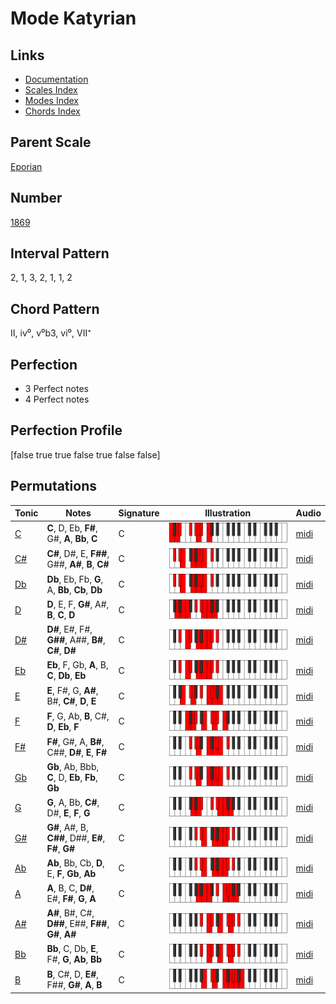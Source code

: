 # Mode Katyrian

## Links

- [Documentation](README.md)
- [Scales Index](Scales.md)
- [Modes Index](Modes.md)
- [Chords Index](Chords.md)

## Parent Scale

[Eporian](ScaleEporian.md)

## Number

[1869](https://ianring.com/musictheory/scales/1869)

## Interval Pattern

2, 1, 3, 2, 1, 1, 2

## Chord Pattern

II, iv⁰, v⁰b3, vi⁰, VII⁺

## Perfection

- 3 Perfect notes
- 4 Perfect notes

## Perfection Profile

[false true true false true false false]

## Permutations

| Tonic | Notes | Signature | Illustration | Audio |
|-------|-------|-----------|--------------|-------|
| [C](ModeCNaturalKatyrian.md) | **C**, D, Eb, **F#**, G#, **A**, **Bb**, **C** | C | ![CNaturalKatyrian](ModeCNaturalKatyrian.png) | [midi](https://github.com/edipermadi/music/blob/main/docs/ModeCNaturalKatyrian.mid?raw=true) |
| [C#](ModeCSharpKatyrian.md) | **C#**, D#, E, **F##**, G##, **A#**, **B**, **C#** | C | ![CSharpKatyrian](ModeCSharpKatyrian.png) | [midi](https://github.com/edipermadi/music/blob/main/docs/ModeCSharpKatyrian.mid?raw=true) |
| [Db](ModeDFlatKatyrian.md) | **Db**, Eb, Fb, **G**, A, **Bb**, **Cb**, **Db** | C | ![DFlatKatyrian](ModeDFlatKatyrian.png) | [midi](https://github.com/edipermadi/music/blob/main/docs/ModeDFlatKatyrian.mid?raw=true) |
| [D](ModeDNaturalKatyrian.md) | **D**, E, F, **G#**, A#, **B**, **C**, **D** | C | ![DNaturalKatyrian](ModeDNaturalKatyrian.png) | [midi](https://github.com/edipermadi/music/blob/main/docs/ModeDNaturalKatyrian.mid?raw=true) |
| [D#](ModeDSharpKatyrian.md) | **D#**, E#, F#, **G##**, A##, **B#**, **C#**, **D#** | C | ![DSharpKatyrian](ModeDSharpKatyrian.png) | [midi](https://github.com/edipermadi/music/blob/main/docs/ModeDSharpKatyrian.mid?raw=true) |
| [Eb](ModeEFlatKatyrian.md) | **Eb**, F, Gb, **A**, B, **C**, **Db**, **Eb** | C | ![EFlatKatyrian](ModeEFlatKatyrian.png) | [midi](https://github.com/edipermadi/music/blob/main/docs/ModeEFlatKatyrian.mid?raw=true) |
| [E](ModeENaturalKatyrian.md) | **E**, F#, G, **A#**, B#, **C#**, **D**, **E** | C | ![ENaturalKatyrian](ModeENaturalKatyrian.png) | [midi](https://github.com/edipermadi/music/blob/main/docs/ModeENaturalKatyrian.mid?raw=true) |
| [F](ModeFNaturalKatyrian.md) | **F**, G, Ab, **B**, C#, **D**, **Eb**, **F** | C | ![FNaturalKatyrian](ModeFNaturalKatyrian.png) | [midi](https://github.com/edipermadi/music/blob/main/docs/ModeFNaturalKatyrian.mid?raw=true) |
| [F#](ModeFSharpKatyrian.md) | **F#**, G#, A, **B#**, C##, **D#**, **E**, **F#** | C | ![FSharpKatyrian](ModeFSharpKatyrian.png) | [midi](https://github.com/edipermadi/music/blob/main/docs/ModeFSharpKatyrian.mid?raw=true) |
| [Gb](ModeGFlatKatyrian.md) | **Gb**, Ab, Bbb, **C**, D, **Eb**, **Fb**, **Gb** | C | ![GFlatKatyrian](ModeGFlatKatyrian.png) | [midi](https://github.com/edipermadi/music/blob/main/docs/ModeGFlatKatyrian.mid?raw=true) |
| [G](ModeGNaturalKatyrian.md) | **G**, A, Bb, **C#**, D#, **E**, **F**, **G** | C | ![GNaturalKatyrian](ModeGNaturalKatyrian.png) | [midi](https://github.com/edipermadi/music/blob/main/docs/ModeGNaturalKatyrian.mid?raw=true) |
| [G#](ModeGSharpKatyrian.md) | **G#**, A#, B, **C##**, D##, **E#**, **F#**, **G#** | C | ![GSharpKatyrian](ModeGSharpKatyrian.png) | [midi](https://github.com/edipermadi/music/blob/main/docs/ModeGSharpKatyrian.mid?raw=true) |
| [Ab](ModeAFlatKatyrian.md) | **Ab**, Bb, Cb, **D**, E, **F**, **Gb**, **Ab** | C | ![AFlatKatyrian](ModeAFlatKatyrian.png) | [midi](https://github.com/edipermadi/music/blob/main/docs/ModeAFlatKatyrian.mid?raw=true) |
| [A](ModeANaturalKatyrian.md) | **A**, B, C, **D#**, E#, **F#**, **G**, **A** | C | ![ANaturalKatyrian](ModeANaturalKatyrian.png) | [midi](https://github.com/edipermadi/music/blob/main/docs/ModeANaturalKatyrian.mid?raw=true) |
| [A#](ModeASharpKatyrian.md) | **A#**, B#, C#, **D##**, E##, **F##**, **G#**, **A#** | C | ![ASharpKatyrian](ModeASharpKatyrian.png) | [midi](https://github.com/edipermadi/music/blob/main/docs/ModeASharpKatyrian.mid?raw=true) |
| [Bb](ModeBFlatKatyrian.md) | **Bb**, C, Db, **E**, F#, **G**, **Ab**, **Bb** | C | ![BFlatKatyrian](ModeBFlatKatyrian.png) | [midi](https://github.com/edipermadi/music/blob/main/docs/ModeBFlatKatyrian.mid?raw=true) |
| [B](ModeBNaturalKatyrian.md) | **B**, C#, D, **E#**, F##, **G#**, **A**, **B** | C | ![BNaturalKatyrian](ModeBNaturalKatyrian.png) | [midi](https://github.com/edipermadi/music/blob/main/docs/ModeBNaturalKatyrian.mid?raw=true) |
